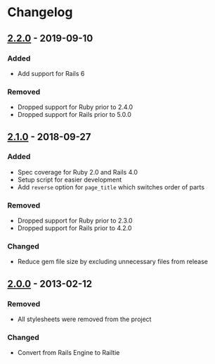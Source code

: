 # Changelog

## [2.2.0] - 2019-09-10

### Added

- Add support for Rails 6

### Removed

- Dropped support for Ruby prior to 2.4.0
- Dropped support for Rails prior to 5.0.0

## [2.1.0] - 2018-09-27

### Added

- Spec coverage for Ruby 2.0 and Rails 4.0
- Setup script for easier development
- Add `reverse` option for `page_title` which switches order of parts

### Removed

- Dropped support for Ruby prior to 2.3.0
- Dropped support for Rails prior to 4.2.0

### Changed

- Reduce gem file size by excluding unnecessary files from release

## [2.0.0] - 2013-02-12

### Removed

- All stylesheets were removed from the project

### Changed

- Convert from Rails Engine to Railtie

[2.2.0]: https://github.com/thoughtbot/flutie/compare/v2.1.0...v2.2.0
[2.1.0]: https://github.com/thoughtbot/flutie/compare/v2.0.0...v2.1.0
[2.0.0]: https://github.com/thoughtbot/flutie/compare/v1.3.4...v2.0.0
